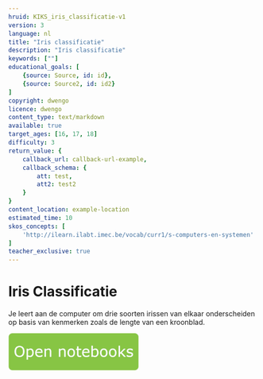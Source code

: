```yaml
---
hruid: KIKS_iris_classificatie-v1
version: 3
language: nl
title: "Iris classificatie"
description: "Iris classificatie"
keywords: [""]
educational_goals: [
    {source: Source, id: id}, 
    {source: Source2, id: id2}
]
copyright: dwengo
licence: dwengo
content_type: text/markdown
available: true
target_ages: [16, 17, 18]
difficulty: 3
return_value: {
    callback_url: callback-url-example,
    callback_schema: {
        att: test,
        att2: test2
    }
}
content_location: example-location
estimated_time: 10
skos_concepts: [
    'http://ilearn.ilabt.imec.be/vocab/curr1/s-computers-en-systemen'
]
teacher_exclusive: true
---
```


# Iris Classificatie
Je leert aan de computer om drie soorten irissen van elkaar onderscheiden op basis van kenmerken zoals de lengte van een kroonblad. 

[![](embed/Knop.png "Knop")](https://kiks.ilabt.imec.be/jupyterhub/?id=1801 "Iris classificatie")

